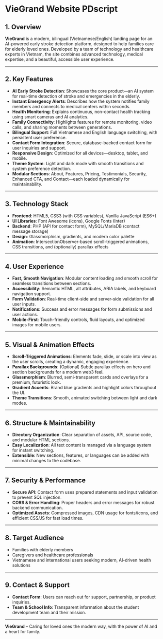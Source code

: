 # VieGrand Website PDscript

## 1. Overview

**VieGrand** is a modern, bilingual (Vietnamese/English) landing page for an AI-powered early stroke detection platform, designed to help families care for elderly loved ones. Developed by a team of technology and healthcare experts in Vietnam, the site combines advanced technology, medical expertise, and a beautiful, accessible user experience.

---

## 2. Key Features

- **AI Early Stroke Detection**: Showcases the core product—an AI system for real-time detection of stroke and emergencies in the elderly.
- **Instant Emergency Alerts**: Describes how the system notifies family members and connects to medical centers within seconds.
- **Health Monitoring**: Explains continuous, non-contact health tracking using smart cameras and AI analytics.
- **Family Connectivity**: Highlights features for remote monitoring, video calls, and sharing moments between generations.
- **Bilingual Support**: Full Vietnamese and English language switching, with persistent user preference.
- **Contact Form Integration**: Secure, database-backed contact form for user inquiries and support.
- **Responsive Design**: Optimized for all devices—desktop, tablet, and mobile.
- **Theme System**: Light and dark mode with smooth transitions and system preference detection.
- **Modular Sections**: About, Features, Pricing, Testimonials, Security, Enhanced CTA, and Contact—each loaded dynamically for maintainability.

---

## 3. Technology Stack

- **Frontend**: HTML5, CSS3 (with CSS variables), Vanilla JavaScript (ES6+)
- **UI Libraries**: Font Awesome (icons), Google Fonts (Inter)
- **Backend**: PHP (API for contact form), MySQL/MariaDB (contact message storage)
- **Design**: Glassmorphism, gradients, and modern color palette
- **Animation**: IntersectionObserver-based scroll-triggered animations, CSS transitions, and (optionally) parallax effects

---

## 4. User Experience

- **Fast, Smooth Navigation**: Modular content loading and smooth scroll for seamless transitions between sections.
- **Accessibility**: Semantic HTML, alt attributes, ARIA labels, and keyboard navigation support.
- **Form Validation**: Real-time client-side and server-side validation for all user inputs.
- **Notifications**: Success and error messages for form submissions and user actions.
- **Mobile-First**: Touch-friendly controls, fluid layouts, and optimized images for mobile users.

---

## 5. Visual & Animation Effects

- **Scroll-Triggered Animations**: Elements fade, slide, or scale into view as the user scrolls, creating a dynamic, engaging experience.
- **Parallax Backgrounds**: (Optional) Subtle parallax effects on hero and section backgrounds for a modern web3 feel.
- **Glassmorphism**: Blurred, semi-transparent cards and overlays for a premium, futuristic look.
- **Gradient Accents**: Brand blue gradients and highlight colors throughout the UI.
- **Theme Transitions**: Smooth, animated switching between light and dark modes.

---

## 6. Structure & Maintainability

- **Directory Organization**: Clear separation of assets, API, source code, and modular HTML sections.
- **Easy Localization**: All text content is managed via a language system for instant switching.
- **Extensible**: New sections, features, or languages can be added with minimal changes to the codebase.

---

## 7. Security & Performance

- **Secure API**: Contact form uses prepared statements and input validation to prevent SQL injection.
- **CORS & Error Handling**: Proper headers and error messages for robust backend communication.
- **Optimized Assets**: Compressed images, CDN usage for fonts/icons, and efficient CSS/JS for fast load times.

---

## 8. Target Audience

- Families with elderly members
- Caregivers and healthcare professionals
- Vietnamese and international users seeking modern, AI-driven health solutions

---

## 9. Contact & Support

- **Contact Form**: Users can reach out for support, partnership, or product inquiries.
- **Team & School Info**: Transparent information about the student development team and their mission.

---

**VieGrand** – Caring for loved ones the modern way, with the power of AI and a heart for family. 